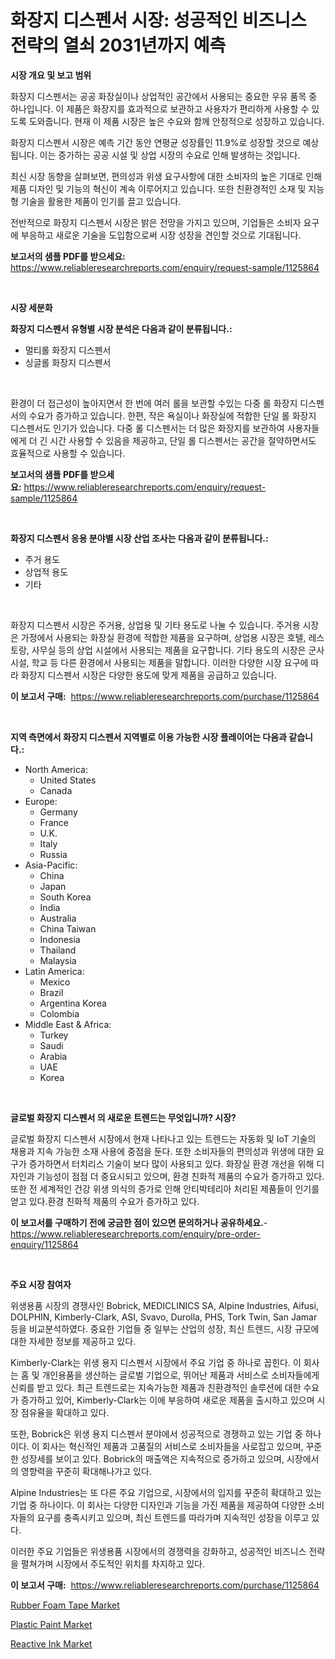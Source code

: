 <p><h1>화장지 디스펜서 시장: 성공적인 비즈니스 전략의 열쇠 2031년까지 예측</h1></p><p><strong>시장 개요 및 보고 범위</strong></p>
<p><p>화장지 디스펜서는 공공 화장실이나 상업적인 공간에서 사용되는 중요한 우유 품목 중 하나입니다. 이 제품은 화장지를 효과적으로 보관하고 사용자가 편리하게 사용할 수 있도록 도와줍니다. 현재 이 제품 시장은 높은 수요와 함께 안정적으로 성장하고 있습니다.</p><p>화장지 디스펜서 시장은 예측 기간 동안 연평균 성장률인 11.9%로 성장할 것으로 예상됩니다. 이는 증가하는 공공 시설 및 상업 시장의 수요로 인해 발생하는 것입니다.</p><p>최신 시장 동향을 살펴보면, 편의성과 위생 요구사항에 대한 소비자의 높은 기대로 인해 제품 디자인 및 기능의 혁신이 계속 이루어지고 있습니다. 또한 친환경적인 소재 및 지능형 기술을 활용한 제품이 인기를 끌고 있습니다.</p><p>전반적으로 화장지 디스펜서 시장은 밝은 전망을 가지고 있으며, 기업들은 소비자 요구에 부응하고 새로운 기술을 도입함으로써 시장 성장을 견인할 것으로 기대됩니다.</p></p>
<p><strong>보고서의 샘플 PDF를 받으세요:</strong> <a href="https://www.reliableresearchreports.com/enquiry/request-sample/1125864">https://www.reliableresearchreports.com/enquiry/request-sample/1125864</a></p>
<p>&nbsp;</p>
<p><strong>시장 세분화</strong></p>
<p><strong>화장지 디스펜서 유형별 시장 분석은 다음과 같이 분류됩니다.:</strong></p>
<p><ul><li>멀티롤 화장지 디스펜서</li><li>싱글롤 화장지 디스펜서</li></ul></p>
<p>&nbsp;</p>
<p><p>환경이 더 접근성이 높아지면서 한 번에 여러 롤을 보관할 수있는 다중 롤 화장지 디스펜서의 수요가 증가하고 있습니다. 한편, 작은 욕실이나 화장실에 적합한 단일 롤 화장지 디스펜서도 인기가 있습니다. 다중 롤 디스펜서는 더 많은 화장지를 보관하여 사용자들에게 더 긴 시간 사용할 수 있음을 제공하고, 단일 롤 디스펜서는 공간을 절약하면서도 효율적으로 사용할 수 있습니다.</p></p>
<p><strong>보고서의 샘플 PDF를 받으세요:</strong>&nbsp;<a href="https://www.reliableresearchreports.com/enquiry/request-sample/1125864">https://www.reliableresearchreports.com/enquiry/request-sample/1125864</a></p>
<p>&nbsp;</p>
<p><strong> 화장지 디스펜서 응용 분야별 시장 산업 조사는 다음과 같이 분류됩니다.:</strong></p>
<p><ul><li>주거 용도</li><li>상업적 용도</li><li>기타</li></ul></p>
<p>&nbsp;</p>
<p><p>화장지 디스펜서 시장은 주거용, 상업용 및 기타 용도로 나눌 수 있습니다. 주거용 시장은 가정에서 사용되는 화장실 환경에 적합한 제품을 요구하며, 상업용 시장은 호텔, 레스토랑, 사무실 등의 상업 시설에서 사용되는 제품을 요구합니다. 기타 용도의 시장은 군사 시설, 학교 등 다른 환경에서 사용되는 제품을 말합니다. 이러한 다양한 시장 요구에 따라 화장지 디스펜서 시장은 다양한 용도에 맞게 제품을 공급하고 있습니다.</p></p>
<p><strong>이 보고서 구매:</strong>&nbsp; <a href="https://www.reliableresearchreports.com/purchase/1125864">https://www.reliableresearchreports.com/purchase/1125864</a></p>
<p>&nbsp;</p>
<p><strong>지역 측면에서 화장지 디스펜서 지역별로 이용 가능한 시장 플레이어는 다음과 같습니다.:</strong></p>
<p><ul>
    <li>
        North America:
        <ul>
            <li>United States</li>
            <li>Canada</li>
        </ul>
    </li>
    <li>
        Europe:
        <ul>
            <li>Germany</li>
            <li>France</li>
            <li>U.K.</li>
            <li>Italy</li>
            <li>Russia</li>
        </ul>
    </li>
    <li>
        Asia-Pacific:
        <ul>
            <li>China</li>
            <li>Japan</li>
            <li>South Korea</li>
            <li>India</li>
            <li>Australia</li>
            <li>China Taiwan</li>
            <li>Indonesia</li>
            <li>Thailand</li>
            <li>Malaysia</li>
        </ul>
    </li>
    <li>
        Latin America:
        <ul>
            <li>Mexico</li>
            <li>Brazil</li>
            <li>Argentina Korea</li>
            <li>Colombia</li>
        </ul>
    </li>
    <li>
        Middle East & Africa:
        <ul>
            <li>Turkey</li>
            <li>Saudi</li>
            <li>Arabia</li>
            <li>UAE</li>
            <li>Korea</li>
        </ul>
    </li>
    </ul></p>
<p>&nbsp;</p>
<p><strong>글로벌 화장지 디스펜서 의 새로운 트렌드는 무엇입니까? 시장?</strong></p>
<p><p>글로벌 화장지 디스펜서 시장에서 현재 나타나고 있는 트렌드는 자동화 및 IoT 기술의 채용과 지속 가능한 소재 사용에 중점을 둔다. 또한 소비자들의 편의성과 위생에 대한 요구가 증가하면서 터치리스 기술이 보다 많이 사용되고 있다. 화장실 환경 개선을 위해 디자인과 기능성이 점점 더 중요시되고 있으며, 환경 친화적 제품의 수요가 증가하고 있다. 또한 전 세계적인 건강 위생 의식의 증가로 인해 안티박테리아 처리된 제품들이 인기를 얻고 있다.환경 친화적 제품의 수요가 증가하고 있다.</p></p>
<p><strong>이 보고서를 구매하기 전에 궁금한 점이 있으면 문의하거나 공유하세요.</strong>- <a href="https://www.reliableresearchreports.com/enquiry/pre-order-enquiry/1125864">https://www.reliableresearchreports.com/enquiry/pre-order-enquiry/1125864</a></p>
<p>&nbsp;</p>
<p><strong>주요 시장 참여자</strong></p>
<p><p>위생용품 시장의 경쟁사인 Bobrick, MEDICLINICS SA, Alpine Industries, Aifusi, DOLPHIN, Kimberly-Clark, ASI, Svavo, Durolla, PHS, Tork Twin, San Jamar 등을 비교분석하였다. 중요한 기업들 중 일부는 산업의 성장, 최신 트렌드, 시장 규모에 대한 자세한 정보를 제공하고 있다.</p><p>Kimberly-Clark는 위생 용지 디스펜서 시장에서 주요 기업 중 하나로 꼽힌다. 이 회사는 홈 및 개인용품을 생산하는 글로벌 기업으로, 뛰어난 제품과 서비스로 소비자들에게 신뢰를 받고 있다. 최근 트렌드로는 지속가능한 제품과 친환경적인 솔루션에 대한 수요가 증가하고 있어, Kimberly-Clark는 이에 부응하여 새로운 제품을 출시하고 있으며 시장 점유율을 확대하고 있다.</p><p>또한, Bobrick은 위생 용지 디스펜서 분야에서 성공적으로 경쟁하고 있는 기업 중 하나이다. 이 회사는 혁신적인 제품과 고품질의 서비스로 소비자들을 사로잡고 있으며, 꾸준한 성장세를 보이고 있다. Bobrick의 매출액은 지속적으로 증가하고 있으며, 시장에서의 영향력을 꾸준히 확대해나가고 있다.</p><p>Alpine Industries는 또 다른 주요 기업으로, 시장에서의 입지를 꾸준히 확대하고 있는 기업 중 하나이다. 이 회사는 다양한 디자인과 기능을 가진 제품을 제공하여 다양한 소비자들의 요구를 충족시키고 있으며, 최신 트렌드를 따라가며 지속적인 성장을 이루고 있다. </p><p>이러한 주요 기업들은 위생용품 시장에서의 경쟁력을 강화하고, 성공적인 비즈니스 전략을 펼쳐가며 시장에서 주도적인 위치를 차지하고 있다.</p></p>
<p><strong>이 보고서 구매:</strong>&nbsp;&nbsp;<a href="https://www.reliableresearchreports.com/purchase/1125864">https://www.reliableresearchreports.com/purchase/1125864</a></p>
<p><p><a href="https://github.com/redneck06/Market-Research-Report-List-2/blob/main/rubber-foam-tape-market.md">Rubber Foam Tape Market</a></p><p><a href="https://github.com/mauripalmi/Market-Research-Report-List-2/blob/main/plastic-paint-market.md">Plastic Paint Market</a></p><p><a href="https://github.com/nicoletavirag/Market-Research-Report-List-2/blob/main/reactive-ink-market.md">Reactive Ink Market</a></p></p>
